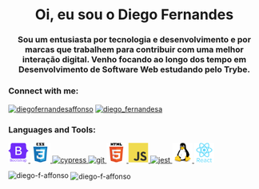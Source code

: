 <h1 align="center">Oi, eu sou o Diego Fernandes</h1>
<h3 align="center">Sou um entusiasta por tecnologia e desenvolvimento e por marcas que trabalhem para contribuir com uma melhor interação digital. Venho focando ao longo dos tempo em Desenvolvimento de Software Web estudando pelo Trybe.</h3>

<h3 align="left">Connect with me:</h3>
<p align="left">
<a href="https://linkedin.com/in/diegofernandesaffonso" target="blank"><img align="center" src="https://cdn.jsdelivr.net/npm/simple-icons@3.0.1/icons/linkedin.svg" alt="diegofernandesaffonso" height="30" width="40" /></a>
<a href="https://instagram.com/diego_fernandesa" target="blank"><img align="center" src="https://cdn.jsdelivr.net/npm/simple-icons@3.0.1/icons/instagram.svg" alt="diego_fernandesa" height="30" width="40" /></a>
</p>

<h3 align="left">Languages and Tools:</h3>
<p align="left"> <a href="https://getbootstrap.com" target="_blank"> <img src="https://raw.githubusercontent.com/devicons/devicon/master/icons/bootstrap/bootstrap-plain-wordmark.svg" alt="bootstrap" width="40" height="40"/> </a> <a href="https://www.w3schools.com/css/" target="_blank"> <img src="https://raw.githubusercontent.com/devicons/devicon/master/icons/css3/css3-original-wordmark.svg" alt="css3" width="40" height="40"/> </a> <a href="https://www.cypress.io" target="_blank"> <img src="https://raw.githubusercontent.com/simple-icons/simple-icons/6e46ec1fc23b60c8fd0d2f2ff46db82e16dbd75f/icons/cypress.svg" alt="cypress" width="40" height="40"/> </a> <a href="https://git-scm.com/" target="_blank"> <img src="https://www.vectorlogo.zone/logos/git-scm/git-scm-icon.svg" alt="git" width="40" height="40"/> </a> <a href="https://www.w3.org/html/" target="_blank"> <img src="https://raw.githubusercontent.com/devicons/devicon/master/icons/html5/html5-original-wordmark.svg" alt="html5" width="40" height="40"/> </a> <a href="https://developer.mozilla.org/en-US/docs/Web/JavaScript" target="_blank"> <img src="https://raw.githubusercontent.com/devicons/devicon/master/icons/javascript/javascript-original.svg" alt="javascript" width="40" height="40"/> </a> <a href="https://jestjs.io" target="_blank"> <img src="https://www.vectorlogo.zone/logos/jestjsio/jestjsio-icon.svg" alt="jest" width="40" height="40"/> </a> <a href="https://www.linux.org/" target="_blank"> <img src="https://raw.githubusercontent.com/devicons/devicon/master/icons/linux/linux-original.svg" alt="linux" width="40" height="40"/> </a> <a href="https://reactjs.org/" target="_blank"> <img src="https://raw.githubusercontent.com/devicons/devicon/master/icons/react/react-original-wordmark.svg" alt="react" width="40" height="40"/> </a> </p>

<p><img align="left" src="https://github-readme-stats.vercel.app/api/top-langs?username=diego-f-affonso&show_icons=true&locale=en&layout=compact" alt="diego-f-affonso" /></p>

<p>&nbsp;<img align="center" src="https://github-readme-stats.vercel.app/api?username=diego-f-affonso&show_icons=true&locale=en" alt="diego-f-affonso" /></p>

